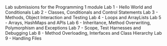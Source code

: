 Lab submissions for the Programming 1 module
Lab 1 - Hello World and Conditionals
Lab 2 - Classes, Conditionals and Control Statements
Lab 3 - Methods, Object Interaction and Testing
Lab 4 - Loops and ArrayLists
Lab 5 - Arrays, HashMaps and APIs
Lab 6 - Inheritance, Method Overwriting, Polymorphism and Exceptions
Lab 7 - Scope, Test Harnesses and Debugging
Lab 8 - Method Overloading, Interfaces and Class Hierarchy
Lab 9 - Handling Files
